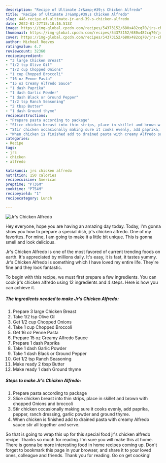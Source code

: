 ```yaml
---
description: "Recipe of Ultimate Jr&amp;#39;s Chicken Alfredo"
title: "Recipe of Ultimate Jr&amp;#39;s Chicken Alfredo"
slug: 446-recipe-of-ultimate-jr-and-39-s-chicken-alfredo
date: 2022-01-27T15:10:16.513Z
image: https://img-global.cpcdn.com/recipes/54373152/680x482cq70/jrs-chicken-alfredo-recipe-main-photo.jpg
thumbnail: https://img-global.cpcdn.com/recipes/54373152/680x482cq70/jrs-chicken-alfredo-recipe-main-photo.jpg
cover: https://img-global.cpcdn.com/recipes/54373152/680x482cq70/jrs-chicken-alfredo-recipe-main-photo.jpg
author: Micheal Reeves
ratingvalue: 4.7
reviewcount: 32360
recipeingredient:
- "3 large Chicken Breast"
- "1/2 tsp Olive Oil"
- "1/2 cup Chopped Onions"
- "1 cup Chopped Broccoli"
- "16 oz Penne Pasta"
- "15 oz Creamy Alfredo Sauce"
- "1 dash Paprika"
- "1 dash Garlic Powder"
- "1 dash Black or Ground Pepper"
- "1/2 tsp Ranch Seasoning"
- "2 tbsp Butter"
- "1 dash Ground thyme"
recipeinstructions:
- "Prepare pasta according to package"
- "Slice chicken breast into thin strips, place in skillet and brown with chopped Onions and broccoli"
- "Stir chicken occasionally making sure it cooks evenly, add paprika, pepper, ranch dressing, garlic powder and ground thyme."
- "When chicken is finished add to drained pasta with creamy Alfredo sauce stir all together and serve."
categories:
- Recipe
tags:
- jrs
- chicken
- alfredo

katakunci: jrs chicken alfredo 
nutrition: 150 calories
recipecuisine: American
preptime: "PT36M"
cooktime: "PT54M"
recipeyield: "1"
recipecategory: Lunch

---
```



![Jr&#39;s Chicken Alfredo](https://img-global.cpcdn.com/recipes/54373152/680x482cq70/jrs-chicken-alfredo-recipe-main-photo.jpg)

Hey everyone, hope you are having an amazing day today. Today, I'm gonna show you how to prepare a special dish, jr&#39;s chicken alfredo. One of my favorites. For mine, I am going to make it a little bit unique. This is gonna smell and look delicious.



Jr&#39;s Chicken Alfredo is one of the most favored of current trending foods on earth. It's appreciated by millions daily. It's easy, it is fast, it tastes yummy. Jr&#39;s Chicken Alfredo is something which I have loved my entire life. They're fine and they look fantastic.


To begin with this recipe, we must first prepare a few ingredients. You can cook jr&#39;s chicken alfredo using 12 ingredients and 4 steps. Here is how you can achieve it.

<!--inarticleads1-->

##### The ingredients needed to make Jr&#39;s Chicken Alfredo:

1. Prepare 3 large Chicken Breast
1. Take 1/2 tsp Olive Oil
1. Get 1/2 cup Chopped Onions
1. Take 1 cup Chopped Broccoli
1. Get 16 oz Penne Pasta
1. Prepare 15 oz Creamy Alfredo Sauce
1. Prepare 1 dash Paprika
1. Take 1 dash Garlic Powder
1. Take 1 dash Black or Ground Pepper
1. Get 1/2 tsp Ranch Seasoning
1. Make ready 2 tbsp Butter
1. Make ready 1 dash Ground thyme




<!--inarticleads2-->

##### Steps to make Jr&#39;s Chicken Alfredo:

1. Prepare pasta according to package
1. Slice chicken breast into thin strips, place in skillet and brown with chopped Onions and broccoli
1. Stir chicken occasionally making sure it cooks evenly, add paprika, pepper, ranch dressing, garlic powder and ground thyme.
1. When chicken is finished add to drained pasta with creamy Alfredo sauce stir all together and serve.




So that is going to wrap this up for this special food jr&#39;s chicken alfredo recipe. Thanks so much for reading. I'm sure you will make this at home. There is gonna be more interesting food in home recipes coming up. Don't forget to bookmark this page in your browser, and share it to your loved ones, colleague and friends. Thank you for reading. Go on get cooking!
